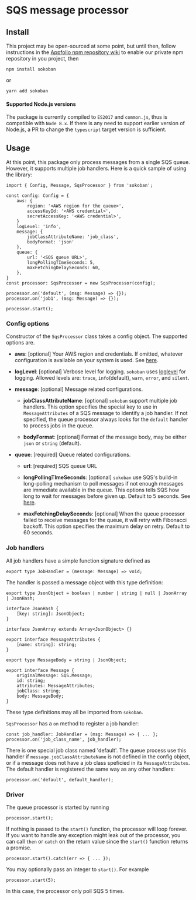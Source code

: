 # SQS message processor

## Install

This project may be open-sourced at some point, but until then, follow instructions in the [Appfolio npm repository wiki](https://sites.google.com/a/appfolio.com/eng/resources/our-tools/npm?pli=1) to enable our private npm repository in you project, then

    npm install sokoban

or

    yarn add sokoban

#### Supported Node.js versions

The package is currently compiled to `ES2017` and `common.js`, thus is compatible with `Node 8.x`. If there is any need to support earlier version of Node.js, a PR to change the `typescript` target version is sufficient.

## Usage

At this point, this package only process messages from a single SQS queue.  However, it supports multiple job handlers. Here is a quick sample of using the library:

    import { Config, Message, SqsProcessor } from 'sokoban';

    const config: Config = {
        aws: {
            region: '<AWS region for the queue>',
            accessKeyId: '<AWS credential>',
            secretAccessKey: '<AWS credential>',
        }
        logLevel: 'info',
        message: {
            jobClassAttributeName: 'job_class',
            bodyFormat: 'json'
        },
        queue: {
            url: '<SQS queue URL>',
            longPollingTImeSeconds: 5,
            maxFetchingDelaySeconds: 60,
        },
    }
    const processor: SqsProcessor = new SqsProcessor(config);

    processor.on('default', (msg: Message) => {});
    processor.on('job1', (msg: Message) => {});

    processor.start();

### Config options

Constructor of the `SqsProcessor` class takes a config object.  The supported options are.

- **aws**: [optional] Your AWS region and credentials.  If omitted, whatever configuration is available on your system is used.  See [here](https://docs.aws.amazon.com/sdk-for-javascript/v2/developer-guide/configuring-the-jssdk.html).

- **logLevel**: [optional] Verbose level for logging.  `sokoban` uses [loglevel](https://github.com/pimterry/loglevel) for logging.  Allowed levels are: `trace`, `info`(default), `warn`, `error`, and `silent`.

- **message**: [optional] Message related configurations.
    - **jobClassAttributeName**: [optional] `sokoban` support multiple job handlers.  This option specifies the special key to use in `MessageAttributes` of a SQS message to identify a job handler.  If not specified, the queue processor always looks for the `default` handler to process jobs in the queue.

    - **bodyFormat**: [optional] Format of the message body, may be either `json` or `string` (default).

- **queue**: [required] Queue related configurations.
    - **url**: [required] SQS queue URL
    - **longPollingTImeSeconds**: [optional] `sokoban` use SQS's build-in long-polling mechanism to poll messages if not enough messages are immediate available in the queue.  This options tells SQS how long to wait for messages before given up. Default to 5 seconds. See [here](https://docs.aws.amazon.com/AWSSimpleQueueService/latest/SQSDeveloperGuide/sqs-long-polling.html).

    - **maxFetchingDelaySeconds**: [optional] When the queue processor failed to receive messages for the queue, it will retry with Fibonacci backoff.  This option specifies the maximum delay on retry.  Default to 60 seconds.

### Job handlers

All job handlers have a simple function signature defined as

    export type JobHandler = (message: Message) => void;

The handler is passed a message object with this type definition:

    export type JsonObject = boolean | number | string | null | JsonArray | JsonHash;

    interface JsonHash {
        [key: string]: JsonObject;
    }

    interface JsonArray extends Array<JsonObject> {}

    export interface MessageAttributes {
        [name: string]: string;
    }

    export type MessageBody = string | JsonObject;

    export interface Message {
        originalMessage: SQS.Message;
        id: string;
        attributes: MessageAttributes;
        jobClass: string;
        body: MessageBody;
    }

These type definitions may all be imported from `sokoban`.

`SqsProcessor` has a `on` method to register a job handler:

    const job_handler: JobHandler = (msg: Message) => { ... };
    processor.on('job_class_name', job_handler);

There is one special job class named 'default'.  The queue process use this handler if `message.jobClassAttributeName` is not defined in the config object, or if a message does not have a job class speficied in its `MessageAttributes`.  The default handler is registered the same way as any other handlers:

    processor.on('default', default_handler);

### Driver

The queue processor is started by running

    processor.start();

If nothing is passed to the `start()` function, the processor will loop forever.  If you want to handle any exception might leak out of the processor, you can call `then` or `catch` on the return value since the `start()` function returns a promise.

    processor.start().catch(err => { ... });

You may optionally pass an integer to `start()`.  For example

    processor.start(5);

In this case, the processor only poll SQS 5 times.
